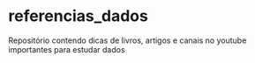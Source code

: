 # referencias_dados
Repositório contendo dicas de livros, artigos e canais no youtube importantes para estudar dados

